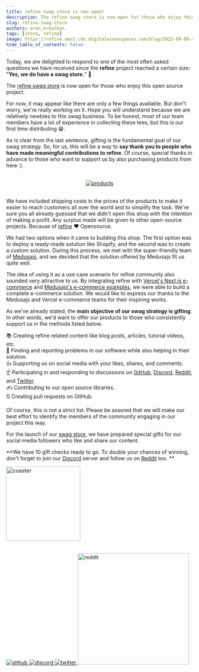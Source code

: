 ```yaml
---
title: refine swag store is now open!
description: The refine swag store is now open for those who enjoy this open source project.
slug: refine-swag-store
authors: eren_erkalkan
tags: [store, refine]
image: https://refine.ams3.cdn.digitaloceanspaces.com/blog/2022-09-08-swag-store/social.png
hide_table_of_contents: false
---
```


Today, we are delighted to respond to one of the most often asked questions we have received since the **refine** project reached a certain size: "**Yes, we do have a swag store.**"
💪

The [refine swag store](https://store.refine.dev/) is now open for those who enjoy this open source project. 

<!--truncate-->

For now, it may appear like there are only a few things available. But don't worry, we're really working on it. Hope you will understand because we are relatively newbies to this swag business. To be honest, most of our team members have a lot of experience in collecting these tees, but this is our first time distributing 😁.

As is clear from the last sentence, gifting is the fundamental goal of our swag strategy. So, for us, this will be a way to **say thank you to people who have made meaningful contributions to refine**. Of course, special thanks in advance to those who want to support us by also purchasing products from here :). 

 <br />

 <div align="center">
 <a href="https://store.refine.dev/">
    <img style={{ width:"600px"}} src="https://refine.ams3.cdn.digitaloceanspaces.com/blog/2022-09-08-swag-store/products.png" alt="products" />
    </a>
</div>

 <br />

We have included shipping costs in the prices of the products to make it easier to reach customers all over the world and to simplify the task. We're sure you all already guessed that we didn't open this shop with the intention of making a profit. Any surplus made will be given to other open-source projects. Because of [refine](https://refine.dev/) ❤️ Opensource.

We had two options when it came to building this shop. The first option was to deploy a ready-made solution like Shopify, and the second was to create a custom solution. During this process, we met with the super-friendly team of [Medusajs](https://medusajs.com/), and we decided that the solution offered by Medusajs fit us quite well.

The idea of ​​using it as a use case scenario for refine community also sounded very attractive to us. By integrating refine with [Vercel's Next.js e-commerce](https://github.com/vercel/commerce) and [Medusajs's e-commerce examples](https://github.com/medusajs/nextjs-starter-medusa), we were able to build a complete e-commerce solution. We would like to express our thanks to the Medusajs and Vercel e-commerce teams for their inspiring works.

As we've already stated, the **main objective of our swag strategy is gifting**. In other words, we'd want to offer our products to those who consistently support us in the methods listed below.

  📚 Creating refine related content like blog posts, articles, tutorial videos, etc.  
  🐞 Finding and reporting problems in our software while also helping in their solution.  
  👍 Supporting us on social media with your likes, shares, and comments.  
  ☝️ Participating in and responding to discussions on [GitHub](https://github.com/refinedev/refine), [Discord](https://discord.gg/refine), [Reddit](https://www.reddit.com/r/refine), and [Twitter](https://twitter.com/refine_dev).  
  ✍️ Contributing to our open source libraries.  
  🔃 Creating pull requests on GitHub.

Of course, this is not a strict list. Please be assured that we will make our best effort to identify the members of the community engaging in our project this way.

For the launch of our [swag store](https://store.refine.dev/), we have prepared special gifts for our social media followers who like and share our content. 

**We have 10 gift checks ready to go. To double your chances of winning, don't forget to join our [Discord](https://discord.gg/refine) server and follow us on [Reddit](https://www.reddit.com/r/refine) too.
**
 <div>
 <a href="https://store.refine.dev/product/coaster">
    <img width="200px" src="https://refine.ams3.cdn.digitaloceanspaces.com/blog/2022-09-08-swag-store/coaster.png" alt="coaster" />
  </a>
</div>

 <br />
 <br />



 <div>
      <a href="https://github.com/refinedev/refine">
        <img style={{marginRight: "20px", width:"300px"}} src="https://refine.ams3.cdn.digitaloceanspaces.com/blog/2022-09-08-swag-store/github.png" alt="github" />
      </a>
      <a href="https://discord.gg/refine">
         <img style={{ width:"300px", marginRight: "20px" }} src="https://refine.ams3.cdn.digitaloceanspaces.com/blog/2022-09-08-swag-store/discord.png" alt="discord" />
      </a>
         <a href="https://twitter.com/refine_dev">
         <img style={{marginRight: "20px", width:"300px"}} src="https://refine.ams3.cdn.digitaloceanspaces.com/blog/2022-09-08-swag-store/twitter.png" alt="twitter" />
      </a>
      <a href="https://www.reddit.com/r/refine/">
         <img width="300px" src="https://refine.ams3.cdn.digitaloceanspaces.com/blog/2022-09-08-swag-store/reddit.png" alt="reddit" />
      </a>
  </div>
  <div>
   
</div>


